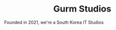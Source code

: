 <h1 align="middle">Gurm Studios</h1>

<a align="middle">Founded in 2021, we're a South Korea IT Studios</a>

